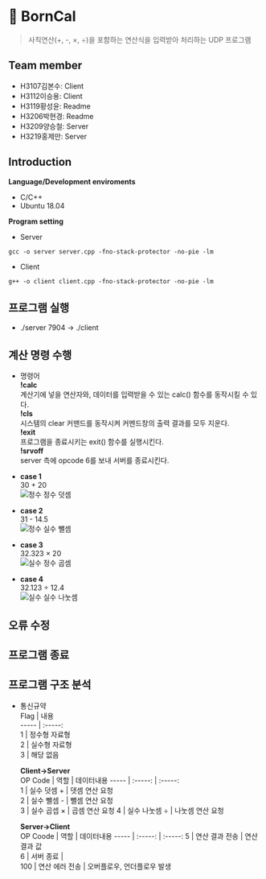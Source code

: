 # 🧮 BornCal    
> 사칙연산(+, -, ×, ÷)을 포함하는 연산식을 입력받아 처리하는 UDP 프로그램
## Team member
* H3107김본수: Client  
* H3112이승용: Client  
* H3119황성윤: Readme  
* H3206박현경: Readme  
* H3209양승철: Server   
* H3219홍제만: Server  

## Introduction

**Language/Development enviroments**
* C/C++
* Ubuntu 18.04  
  
**Program setting**  
* Server  
```
gcc -o server server.cpp -fno-stack-protector -no-pie -lm
```  
* Client  
```  
g++ -o client client.cpp -fno-stack-protector -no-pie -lm
```  
## 프로그램 실행    
* ./server 7904 → ./client  
## 계산 명령 수행
* 명령어   
  **!calc**   
  계산기에 넣을 연산자와, 데이터를 입력받을 수 있는 calc() 함수를 동작시킬 수 있다.    
  **!cls**  
  시스템의 clear 커맨드를 동작시켜 커멘드창의 출력 결과를 모두 지운다.  
  **!exit**  
  프로그램을 종료시키는 exit() 함수를 실행시킨다.  
  **!srvoff**  
  server 측에 opcode 6를 보내 서버를 종료시킨다.   
  
* **case 1**   
30 + 20  
  ![정수 정수 덧셈](https://user-images.githubusercontent.com/74813313/175808469-ba05c4f9-c540-411e-bbde-b7715ae75641.png)   
* **case 2**   
31 - 14.5  
  ![정수 실수 뺄셈](https://user-images.githubusercontent.com/74813313/175808514-fa1433f6-9174-4484-bde6-f86c735f5220.png)     
* **case 3**     
32.323 × 20  
  ![실수 정수 곱셈](https://user-images.githubusercontent.com/74813313/175808558-2a84b2ab-9d49-4fc2-a109-164789ee15ad.png)   
* **case 4**   
32.123 ÷ 12.4  
  ![실수 실수 나눗셈](https://user-images.githubusercontent.com/74813313/175808571-28a50c1e-0f3f-4753-9d37-094b2ae53dcd.png)  
 
## 오류 수정

## 프로그램 종료

## 프로그램 구조 분석
* 통신규약  
  Flag | 내용    
  ----- | :-----:    
  1 | 정수형 자료형    
  2 | 실수형 자료형     
  3 | 해당 없음   
 
  **Client→Server**    
  OP Code | 역할 | 데이터내용 
  ----- | :-----: | :-----:  
  1 | 실수 덧셈 + | 뎃셈 연산 요청  
  2 | 실수 뺄셈 - | 뺄셈 연산 요청  
  3 | 실수 곱셉 × | 곱셈 연산 요청
  4 | 실수 나눗셈 ÷ | 나눗셈 연산 요청
  
  **Server→Client**  
  OP Coode | 역할 | 데이터내용
  ----- | :-----: | :-----:
  5 | 연산 결과 전송 | 연산 결과 값    
  6 | 서버 종료 |     
  100 | 연산 에러 전송 | 오버플로우, 언더플로우 발생     
